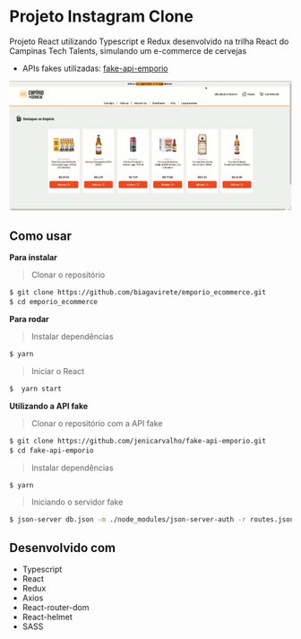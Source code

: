 # Projeto Instagram Clone

Projeto React utilizando Typescript e Redux desenvolvido na trilha React do Campinas Tech Talents, simulando um e-commerce de cervejas

* APIs fakes utilizadas: <a href="https://github.com/jenicarvalho/fake-api-emporio">fake-api-emporio</a>

<p align="center" width="50%"><img src="https://github.com/biagavirete/emporio_ecommerce/blob/master/src/assets/emporio.gif"></p>

## Como usar

**Para instalar**
> Clonar o repositório

```bash
$ git clone https://github.com/biagavirete/emporio_ecommerce.git
$ cd emporio_ecommerce
```

**Para rodar**
> Instalar dependências

```bash
$ yarn
```

> Iniciar o React

```bash
$  yarn start
```

**Utilizando a API fake**

> Clonar o repositório com a API fake

```bash
$ git clone https://github.com/jenicarvalho/fake-api-emporio.git
$ cd fake-api-emporio
```

> Instalar dependências

```bash
$ yarn
```

> Iniciando o servidor fake

```bash
$ json-server db.json -m ./node_modules/json-server-auth -r routes.json --port 4000
```

## Desenvolvido com

* Typescript
* React
* Redux
* Axios
* React-router-dom
* React-helmet
* SASS
